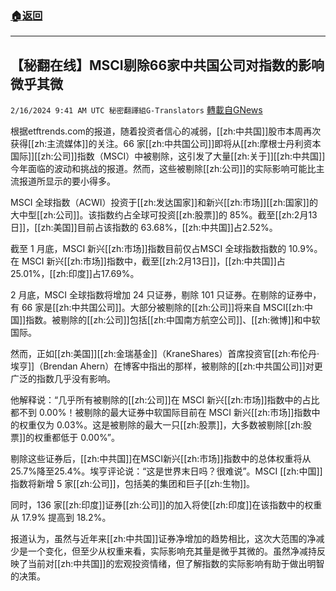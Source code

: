 ###  [:house:返回](README.md)
---


## 【秘翻在线】MSCI剔除66家中共国公司对指数的影响微乎其微
`2/16/2024 9:41 AM UTC 秘密翻譯組G-Translators` [轉載自GNews](https://gnews.org/articles/2314583)

根据etftrends.com的报道，随着投资者信心的减弱，[[zh:中共国]]股市本周再次获得[[zh:主流媒体]]的关注。66 家[[zh:中共国公司]]即将从[[zh:摩根士丹利资本国际]][[zh:公司]]指数（MSCI）中被剔除，这引发了大量[[zh:关于]][[zh:中共国]]今年面临的波动和挑战的报道。然而，这些被剔除[[zh:公司]]的实际影响可能比主流报道所显示的要小得多。

MSCI 全球指数（ACWI）投资于[[zh:发达国家]]和新兴[[zh:市场]][[zh:国家]]的大中型[[zh:公司]]。该指数约占全球可投资[[zh:股票]]的 85%。截至[[zh:2月13日]]，[[zh:美国]]目前占该指数的 63.68%，[[zh:中共国]]占2.52%。

截至 1 月底，MSCI 新兴[[zh:市场]]指数目前仅占MSCI 全球指数指数的 10.9%。在 MSCI 新兴[[zh:市场]]指数中，截至[[zh:2月13日]]，[[zh:中共国]]占 25.01%，[[zh:印度]]占17.69%。

2 月底，MSCI 全球指数将增加 24 只证券，剔除 101 只证券。在剔除的证券中，有 66 家是[[zh:中共国公司]]。大部分被剔除的[[zh:公司]]将来自 MSCI[[zh:中国]]指数。被剔除的[[zh:公司]]包括[[zh:中国南方航空公司]]、[[zh:微博]]和中软国际。

然而，正如[[zh:美国]][[zh:金瑞基金]]（KraneShares）首席投资官[[zh:布伦丹·埃亨]]（Brendan Ahern）在博客中指出的那样，被剔除的[[zh:中共国公司]]对更广泛的指数几乎没有影响。

他解释说：“几乎所有被剔除的[[zh:公司]]在 MSCI 新兴[[zh:市场]]指数中的占比都不到 0.00%！被剔除的最大证券中软国际目前在 MSCI 新兴[[zh:市场]]指数中的权重仅为 0.03%。这是被剔除的最大一只[[zh:股票]]，大多数被剔除[[zh:股票]]的权重都低于 0.00%”。

剔除这些证券后，[[zh:中共国]]在MSCI新兴[[zh:市场]]指数中的总体权重将从25.7%降至25.4%。埃亨评论说：“这是世界末日吗？很难说”。MSCI [[zh:中国]]指数将新增 5 家[[zh:公司]]，包括美的集团和巨子[[zh:生物]]。

同时，136 家[[zh:印度]]证券[[zh:公司]]的加入将使[[zh:印度]]在该指数中的权重从 17.9% 提高到 18.2%。

报道认为，虽然与近年来[[zh:中共国]]证券净增加的趋势相比，这次大范围的净减少是一个变化，但至少从权重来看，实际影响充其量是微乎其微的。虽然净减持反映了当前对[[zh:中共国]]的宏观投资情绪，但了解指数的实际影响有助于做出明智的决策。

